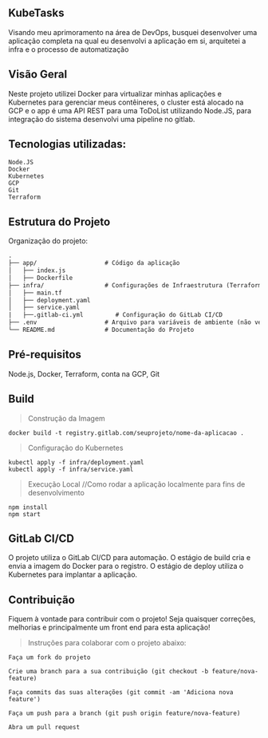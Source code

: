 ## KubeTasks
Visando meu aprimoramento na área de DevOps, busquei desenvolver uma aplicação completa na qual eu desenvolvi a aplicação em si, arquitetei a infra e o processo de automatização

## Visão Geral
Neste projeto utilizei Docker para virtualizar minhas aplicações e Kubernetes para gerenciar meus contêineres, o cluster está alocado na GCP e o app é uma API REST para uma ToDoList utilizando Node.JS, para integração do sistema desenvolvi uma pipeline no gitlab.

## Tecnologias utilizadas:
    Node.JS
    Docker
    Kubernetes
    GCP
    Git
    Terraform


## Estrutura do Projeto
Organização do projeto:

```txt
.
├── app/                   # Código da aplicação
│   ├── index.js
│   ├── Dockerfile
├── infra/                 # Configurações de Infraestrutura (Terraform, Kubernetes)
│   ├── main.tf
│   ├── deployment.yaml
│   ├── service.yaml
|   ├──.gitlab-ci.yml         # Configuração do GitLab CI/CD
├── .env                   # Arquivo para variáveis de ambiente (não versionar)
└── README.md              # Documentação do Projeto
```

## Pré-requisitos
Node.js, Docker, Terraform, conta na GCP, Git


## Build
>Construção da Imagem

    docker build -t registry.gitlab.com/seuprojeto/nome-da-aplicacao .

>Configuração do Kubernetes


    kubectl apply -f infra/deployment.yaml
    kubectl apply -f infra/service.yaml

>Execução Local //Como rodar a aplicação localmente para fins de desenvolvimento

    npm install
    npm start

## GitLab CI/CD
O projeto utiliza o GitLab CI/CD para automação. O estágio de build cria e envia a imagem do Docker para o registro. O estágio de deploy utiliza o Kubernetes para implantar a aplicação.

## Contribuição
Fiquem à vontade para contribuir com o projeto! Seja quaisquer correções, melhorias e principalmente um front end para esta aplicação!

>Instruções para colaborar com o projeto abaixo:

    Faça um fork do projeto
    
    Crie uma branch para a sua contribuição (git checkout -b feature/nova-feature)
    
    Faça commits das suas alterações (git commit -am 'Adiciona nova feature')
    
    Faça um push para a branch (git push origin feature/nova-feature)
    
    Abra um pull request
